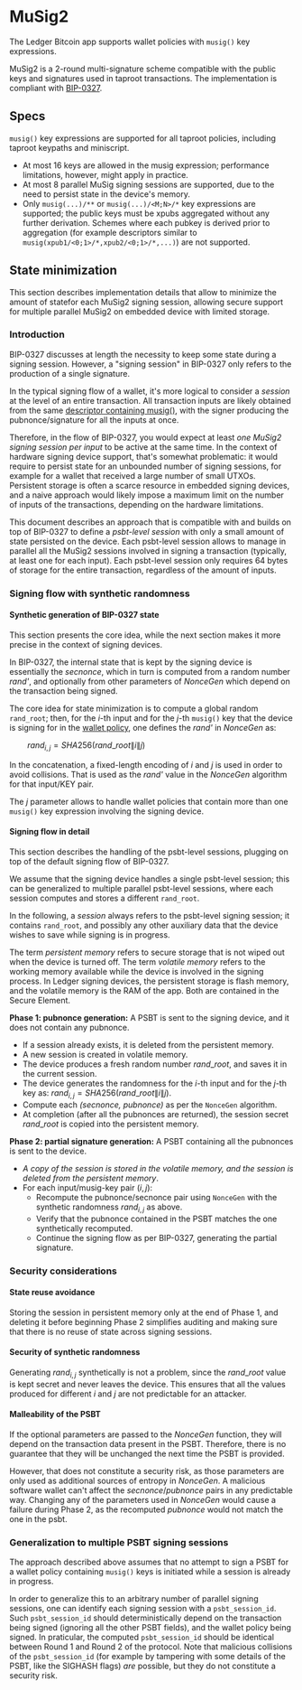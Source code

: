 # MuSig2

The Ledger Bitcoin app supports wallet policies with `musig()` key expressions.

MuSig2 is a 2-round multi-signature scheme compatible with the public keys and signatures used in taproot transactions. The implementation is compliant with [BIP-0327](https://github.com/bitcoin/bips/blob/master/bip-0327.mediawiki).

## Specs

`musig()` key expressions are supported for all taproot policies, including taproot keypaths and miniscript.

- At most 16 keys are allowed in the musig expression; performance limitations, however, might apply in practice.
- At most 8 parallel MuSig signing sessions are supported, due to the need to persist state in the device's memory.
- Only `musig(...)/**` or `musig(...)/<M;N>/*` key expressions are supported; the public keys must be xpubs aggregated without any further derivation. Schemes where each pubkey is derived prior to aggregation (for example descriptors similar to `musig(xpub1/<0;1>/*,xpub2/<0;1>/*,...)`) are not supported.

## State minimization

This section describes implementation details that allow to minimize the amount of statefor each MuSig2 signing session, allowing secure support for multiple parallel MuSig2 on embedded device with limited storage.

### Introduction

BIP-0327 discusses at length the necessity to keep some state during a signing session. However, a "signing session" in BIP-0327 only refers to the production of a single signature.

In the typical signing flow of a wallet, it's more logical to consider a _session_ at the level of an entire transaction. All transaction inputs are likely obtained from the same [descriptor containing musig()](https://github.com/bitcoin/bips/blob/master/bip-0390.mediawiki), with the signer producing the pubnonce/signature for all the inputs at once.

Therefore, in the flow of BIP-0327, you would expect at least _one MuSig2 signing session per input_ to be active at the same time. In the context of hardware signing device support, that's somewhat problematic: it would require to persist state for an unbounded number of signing sessions, for example for a wallet that received a large number of small UTXOs. Persistent storage is often a scarce resource in embedded signing devices, and a naive approach would likely impose a maximum limit on the number of inputs of the transactions, depending on the hardware limitations.

This document describes an approach that is compatible with and builds on top of BIP-0327 to define a _psbt-level session_ with only a small amount of state persisted on the device. Each psbt-level session allows to manage in parallel all the MuSig2 sessions involved in signing a transaction (typically, at least one for each input). Each psbt-level session only requires 64 bytes of storage for the entire transaction, regardless of the amount of inputs.

### Signing flow with synthetic randomness

#### Synthetic generation of BIP-0327 state

This section presents the core idea, while the next section makes it more precise in the context of signing devices.

In BIP-0327, the internal state that is kept by the signing device is essentially the *secnonce*, which in turn is computed from a random number _rand'_, and optionally from other parameters of _NonceGen_ which depend on the transaction being signed.

The core idea for state minimization is to compute a global random `rand_root`; then, for the *i*-th input and for the *j*-th `musig()`  key that the device is signing for in the [wallet policy](https://github.com/bitcoin/bips/blob/master/bip-0388.mediawiki), one defines the *rand'* in _NonceGen_ as:

$\qquad rand_{i,j} = SHA256(rand\_{root} \| i \| j)$

In the concatenation, a fixed-length encoding of $i$ and $j$ is used in order to avoid collisions. That is used as the *rand'* value in the *NonceGen* algorithm for that input/KEY pair.

The *j* parameter allows to handle wallet policies that contain more than one `musig()` key expression involving the signing device.

#### Signing flow in detail

This section describes the handling of the psbt-level sessions, plugging on top of the default signing flow of BIP-0327.

We assume that the signing device handles a single psbt-level session; this can be generalized to multiple parallel psbt-level sessions, where each session computes and stores a different `rand_root`.

In the following, a _session_ always refers to the psbt-level signing session; it contains `rand_root`, and possibly any other auxiliary data that the device wishes to save while signing is in progress.

The term *persistent memory* refers to secure storage that is not wiped out when the device is turned off. The term *volatile memory* refers to the working memory available while the device is involved in the signing process. In Ledger signing devices, the persistent storage is flash memory, and the volatile memory is the RAM of the app. Both are contained in the Secure Element.

**Phase 1: pubnonce generation:** A PSBT is sent to the signing device, and it does not contain any pubnonce.
- If a session already exists, it is deleted from the persistent memory.
- A new session is created in volatile memory.
- The device produces a fresh random number $rand\_{root}$, and saves it in the current session.
- The device generates the randomness for the $i$-th input and for the $j$-th key as: $rand_{i,j} = SHA256(rand\_{root} \| i \| j)$.
- Compute each *(secnonce, pubnonce)* as per the `NonceGen` algorithm.
- At completion (after all the pubnonces are returned), the session secret $rand\_{root}$ is copied into the persistent memory.

**Phase 2: partial signature generation:** A PSBT containing all the pubnonces is sent to the device.
- *A copy of the session is stored in the volatile memory, and the session is deleted from the persistent memory*.
- For each input/musig-key pair $(i, j)$:
  - Recompute the pubnonce/secnonce pair using `NonceGen` with the synthetic randomness $rand_{i,j}$ as above.
  - Verify that the pubnonce contained in the PSBT matches the one synthetically recomputed.
  - Continue the signing flow as per BIP-0327, generating the partial signature.

### Security considerations
#### State reuse avoidance
Storing the session in persistent memory only at the end of Phase 1, and deleting it before beginning Phase 2 simplifies auditing and making sure that there is no reuse of state across signing sessions.

#### Security of synthetic randomness

Generating $rand_{i, j}$ synthetically is not a problem, since the $rand\_{root}$ value is kept secret and never leaves the device. This ensures that all the values produced for different $i$ and $j$ are not predictable for an attacker.

#### Malleability of the PSBT
If the optional parameters are passed to the _NonceGen_ function, they will depend on the transaction data present in the PSBT. Therefore, there is no guarantee that they will be unchanged the next time the PSBT is provided.

However, that does not constitute a security risk, as those parameters are only used as additional sources of entropy in _NonceGen_. A malicious software wallet can't affect the _secnonce_/_pubnonce_ pairs in any predictable way. Changing any of the parameters used in _NonceGen_ would cause a failure during Phase 2, as the recomputed _pubnonce_ would not match the one in the psbt.

### Generalization to multiple PSBT signing sessions

The approach described above assumes that no attempt to sign a PSBT for a wallet policy containing `musig()` keys is initiated while a session is already in progress.

In order to generalize this to an arbitrary number of parallel signing sessions, one can identify each signing session with a `psbt_session_id`. Such `psbt_session_id` should deterministically depend on the transaction being signed (ignoring all the other PSBT fields), and the wallet policy being signed. In praticular, the computed `psbt_session_id` should be identical between Round 1 and Round 2 of the protocol. Note that malicious collisions of the `psbt_session_id` (for example by tampering with some details of the PSBT, like the SIGHASH flags) _are_ possible, but they do not constitute a security risk.
